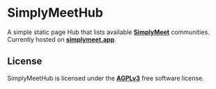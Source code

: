 # SimplyMeetHub

A simple static page Hub that lists available [**SimplyMeet**](https://github.com/yalohi/SimplyMeet) communities. Currently hosted on [**simplymeet.app**](https://simplymeet.app/).

## License
SimplyMeetHub is licensed under the [**AGPLv3**](LICENSE) free software license.